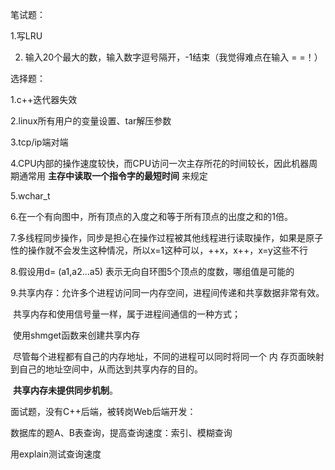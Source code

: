笔试题：

1.写LRU

2. 输入20个最大的数，输入数字逗号隔开，-1结束（我觉得难点在输入 = =！）





选择题：

1.c++迭代器失效

2.linux所有用户的变量设置、tar解压参数

3.tcp/ip端对端

4.CPU内部的操作速度较快，而CPU访问一次主存所花的时间较长，因此机器周期通常用   **主存中读取一个指令字的最短时间**  来规定

5.wchar_t

6.在一个有向图中，所有顶点的入度之和等于所有顶点的出度之和的1倍。

7.多线程同步操作，同步是担心在操作过程被其他线程进行读取操作，如果是原子性的操作就不会发生这种情况，所以x=1这种可以，++x，x++，x=y这些不行

8.假设用d= (a1,a2...a5) 表示无向自环图5个顶点的度数，哪组值是可能的

9.共享内存：允许多个进程访问同一内存空间，进程间传递和共享数据非常有效。

​			共享内存和使用信号量一样，属于进程间通信的一种方式；

​			使用shmget函数来创建共享内存

​			尽管每个进程都有自己的内存地址，不同的进程可以同时将同一个		内			存页面映射到自己的地址空间中，从而达到共享内存的目的。

​			**共享内存未提供同步机制**。



面试题，没有C++后端，被转岗Web后端开发：

数据库的题A、B表查询，提高查询速度：索引、模糊查询



用explain测试查询速度

